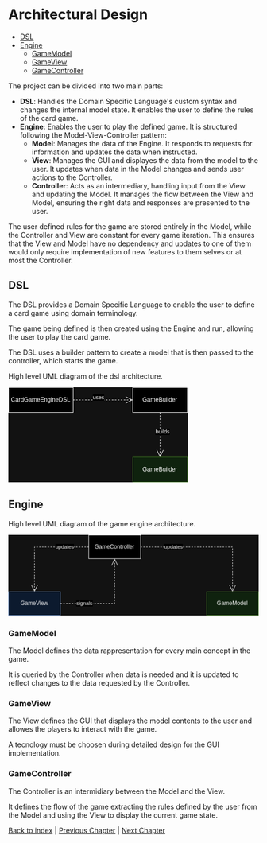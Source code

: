 # Architectural Design

- [DSL](#dsl)
- [Engine](#engine)
  - [GameModel](#gamemodel)
  - [GameView](#gameview)
  - [GameController](#gamecontroller)

The project can be divided into two main parts:

- **DSL**: Handles the Domain Specific Language's custom syntax and changes the internal model state. It enables the user to define the rules of the card game.
- **Engine**: Enables the user to play the defined game. It is structured following the Model-View-Controller pattern:
  - **Model**: Manages the data of the Engine. It responds to requests for information and updates the data when instructed.
  - **View**: Manages the GUI and displayes the data from the model to the user. It updates when data in the Model changes and sends user actions to the Controller.
  - **Controller**: Acts as an intermediary, handling input from the View and updating the Model. It manages the flow between the View and Model, ensuring the right data and responses are presented to the user.

The user defined rules for the game are stored entirely in the Model, while the Controller and View are constant for every game iteration. This ensures that the View and Model have no dependency and updates to one of them would only require implementation of new features to them selves or at most the Controller.

## DSL

The DSL provides a Domain Specific Language to enable the user to define a card game using domain terminology.

The game being defined is then created using the Engine and run, allowing the user to play the card game.

The DSL uses a builder pattern to create a model that is then passed to the controller, which starts the game.

High level UML diagram of the dsl architecture.

![dsl](../uml/dslsmall.png)

## Engine

High level UML diagram of the game engine architecture.

![engine](../uml/enginesmall.png)

### GameModel

The Model defines the data rappresentation for every main concept in the game.

It is queried by the Controller when data is needed and it is updated to reflect changes to the data requested by the Controller.

### GameView

The View defines the GUI that displays the model contents to the user and allowes the players to interact with the game.

A tecnology must be choosen during detailed design for the GUI implementation.

### GameController

The Controller is an intermidiary between the Model and the View.

It defines the flow of the game extracting the rules defined by the user from the Model and using the View to display the current game state.

[Back to index](../index.md) |
[Previous Chapter](../3_requirements/index.md) |
[Next Chapter](../5_detailed_design/index.md)

